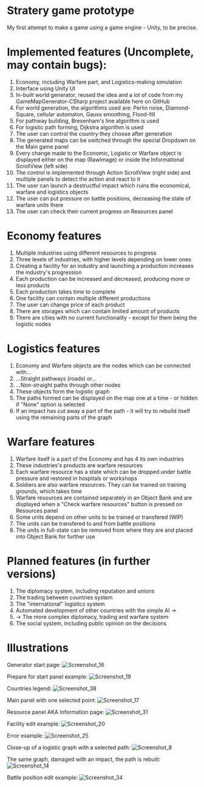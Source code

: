 # Stratery game prototype
My first attempt to make a game using a game engine - Unity, to be precise.

# Implemented features (Uncomplete, may contain bugs):
1) Economy, including Warfare part, and Logistics-making simulation
2) Interface using Unity UI
3) In-built world generator, reused the idea and a lot of code from my GameMapGenerator-CSharp project available here on GitHub
4) For world generation, the algorithms used are: Perlin noise, Diamond-Square, cellular automaton, Gauss smoothing, Flood-fill
5) For pathway building, Bresenham's line algorithm is used
6) For logistic path forming, Dijkstra algorithm is used
7) The user can control the country they choose after generation
8) The generated maps can be switched through the special Dropdown on the Main game panel
9) Every change made to the Economic, Logistic or Warfare object is displayed either on the map (RawImage) or inside the Informational ScrollView (left side)
10) The control is implemented through Action ScrollView (right side) and multiple panels to detect the action and react to it
11) The user can launch a destructful impact which ruins the economical, warfare and logistics objects
12) The user can put pressure on battle positions, decreasing the state of warfare units there
13) The user can check their current progress on Resources panel

# Economy features
1) Multiple industries using different resources to progress
2) Three levels of industries, with higher levels depending on lower ones
3) Creating a facility for an industry and launching a production increases the industry's progression
4) Each production can be increased and decreased, producing more or less products
5) Each production takes time to complete
6) One facility can contain multiple different productions
7) The user can change price of each product
8) There are storages which can contain limited amount of products
9) There are cities with no current functionality - except for them being the logistic nodes

# Logistics features
1) Economy and Warfare objects are the nodes which can be connected with...
2) ...Straight pathways (roads) or...
3) ...Non-straight paths through other nodes
4) These objects form the logistic graph
5) The paths formed can be displayed on the map one at a time - or hidden if "None" option is selected
6) If an impact has cut away a part of the path - it will try to rebuild itself using the remaining parts of the graph

# Warfare features
1) Warfare itself is a part of the Economy and has 4 its own industries
2) These industries's products are warfare resources
3) Each warfare resource has a state which can be dropped under battle pressure and restored in hospitals or workshops
4) Soldiers are also warfare resources. They can be trained on training grounds, which takes time
5) Warfare resources are contained separately in an Object Bank and are displayed when a "Check warfare resources" button is pressed on Resources panel
6) Some units depend on other units to be trained or transfered (WIP)
7) The units can be transfered to and from battle positions
8) The units in full-state can be removed from where they are and placed into Object Bank for further use

# Planned features (in further versions)
1) The diplomacy system, including reputation and unions
2) The trading between countries system
3) The "international" logistics system
4) Automated development of other countries with the simple AI ->
5) -> The more complex diplomacy, trading and warfare system
6) The social system, including public opinion on the decisions

# Illustrations
Generator start page:
![Screenshot_16](https://github.com/MarinaNikolaieva/StrategyGamePrototype-Ver1/assets/60624855/0614758b-4b37-4564-ba43-936c730bfb8e)

Prepare for start panel example:
![Screenshot_19](https://github.com/MarinaNikolaieva/StrategyGamePrototype-Ver1/assets/60624855/c637bb2e-7963-4e44-925c-b05286cdd040)

Countries legend:
![Screenshot_38](https://github.com/MarinaNikolaieva/StrategyGamePrototype-Ver1/assets/60624855/aaecce27-5432-44f1-90cd-a8c7431628f5)

Main panel with one selected point:
![Screenshot_17](https://github.com/MarinaNikolaieva/StrategyGamePrototype-Ver1/assets/60624855/7407e644-cf77-4667-987e-9f57bf241d41)

Resource panel AKA Information page:
![Screenshot_31](https://github.com/MarinaNikolaieva/StrategyGamePrototype-Ver1/assets/60624855/835f0472-40df-4265-90e1-b0cff2b156d1)

Facility edit example:
![Screenshot_20](https://github.com/MarinaNikolaieva/StrategyGamePrototype-Ver1/assets/60624855/af8b1faf-cf24-40af-8c2a-7e109d2636ab)

Error example:
![Screenshot_25](https://github.com/MarinaNikolaieva/StrategyGamePrototype-Ver1/assets/60624855/64648edf-1980-489c-b094-4ae3dedef1db)

Close-up of a logistic graph with a selected path:
![Screenshot_8](https://github.com/MarinaNikolaieva/StrategyGamePrototype-Ver1/assets/60624855/72b6451c-cf7e-484b-8fe5-730266932ad5)

The same graph, damaged with an impact, the path is rebuilt:
![Screenshot_14](https://github.com/MarinaNikolaieva/StrategyGamePrototype-Ver1/assets/60624855/20a21d31-6fa4-4140-ac8a-e5d4a0b7684d)

Battle position edit example:
![Screenshot_34](https://github.com/MarinaNikolaieva/StrategyGamePrototype-Ver1/assets/60624855/ae41841c-929a-4eff-90a9-0cfe47362160)
